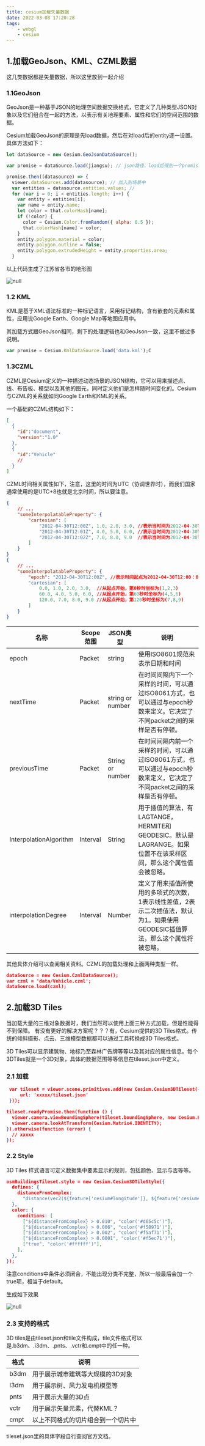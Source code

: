```yaml
---
title: cesium加载矢量数据
date: 2022-03-08 17:20:28
tags:
    - webgl
    - cesium
---
```


## 1.加载GeoJson、KML、CZML数据

这几类数据都是矢量数据，所以这里放到一起介绍

### 1.1GeoJson

GeoJson是一种基于JSON的地理空间数据交换格式，它定义了几种类型JSON对象以及它们组合在一起的方法，以表示有关地理要素、属性和它们的空间范围的数据。

Cesium加载GeoJson的原理是先load数据，然后在对load后的entity逐一设置。具体方法如下：

```javascript
let dataSource = new Cesium.GeoJsonDataSource();

var promise = dataSource.load(jiangsu); // json路径，load后得到一个promise对象

promise.then((datasource) => {
  viewer.dataSources.add(datasource); // 加入到场景中
  var entities = datasource.entities.values; // 
  for (var i = 0; i < entities.length; i++) {
    var entity = entities[i];
    var name = entity.name;
    let color = that.colorHash[name];
    if (!color) {
      color = Cesium.Color.fromRandom({ alpha: 0.5 });
      that.colorHash[name] = color;
    }
    entity.polygon.material = color;
    entity.polygon.outline = false;
    entity.polygon.extrudedHeight = entity.properties.area;
  }
```

以上代码生成了江苏省各市的地形图

![null](https://s2.loli.net/2024/01/08/ThFqoA6jfSVdmsr.png)

### 1.2 KML

KML是基于XML语法标准的一种标记语言，采用标记结构，含有嵌套的元素和属性，应用说Google Earth、Google Map等地图应用中。

其加载方式跟GeoJson相同，剩下的处理逻辑也和GeoJson一致，这里不做过多说明。

```javascript
var promise = Cesium.KmlDataSource.load('data.kml');C
```

### 1.3CZML

CZML是Cesium定义的一种描述动态场景的JSON结构，它可以用来描述点、线、布告板、模型以及其他的图元，同时定义他们是怎样随时间变化的。Cesium与CZML的关系就如同Google Earth和KML的关系。

一个基础的CZML结构如下：

```json
[
  {
    "id":"document",
    "version":"1.0"
  },
  {
    "id":"Vehicle"
    //
  }
]
```

CZML时间相关属性如下，注意，这里的时间为UTC（协调世界时），而我们国家通常使用的是UTC+8也就是北京时间，所以要注意。

```json
{
    // ...  
    "someInterpolatableProperty": {  
        "cartesian": [  
            "2012-04-30T12:00Z", 1.0, 2.0, 3.0, //表示当时间为2012-04-30T12:00Z，坐标为(1,2,3)
            "2012-04-30T12:01Z", 4.0, 5.0, 6.0, //表示当时间为2012-04-30T12:01Z，坐标为(4,5,6)
            "2012-04-30T12:02Z", 7.0, 8.0, 9.0  //表示当时间为2012-04-30T12:02Z，坐标为(7,8,9)
        ]  
    }  
}
{  
    // ...  
    "someInterpolatableProperty": {  
        "epoch": "2012-04-30T12:00Z", //表示时间起点为2012-04-30T12:00：00 
        "cartesian": [  
            0.0, 1.0, 2.0, 3.0,  //从起点开始，第0秒时坐标为(1,2,3)
            60.0, 4.0, 5.0, 6.0, //从起点开始，第60秒时坐标为(4,5,6) 
            120.0, 7.0, 8.0, 9.0 //从起点开始，第120秒时坐标为(7,8,9) 
        ]  
    }  
}
```

| 名称                   | Scope 范围 | JSON类型         | 说明                                                         |
| ---------------------- | ---------- | ---------------- | ------------------------------------------------------------ |
| epoch                  | Packet     | string           | 使用ISO8601规范来表示日期和时间                              |
| nextTime               | Packet     | string or number | 在时间间隔内下一个采样的时间，可以通过ISO8061方式，也可以通过与epoch秒数来定义。它决定了不同packet之间的采样是否有停顿。 |
| previousTime           | Packet     | String or number | 在时间间隔内前一个采样的时间，可以通过ISO8061方式，也可以通过与epoch秒数来定义，它决定了不同packet之间的采样是否有停顿。 |
| InterpolationAlgorithm | Interval   | String           | 用于插值的算法，有LAGTANGE，HERMITE和GEODESIC。默认是LAGRANGE。如果位置不在该采样区间，那么这个属性值会被忽略。 |
| interpolationDegree    | Interval   | Number           | 定义了用来插值所使用的多项式的次数，1表示线性差值，2表示二次插值法，默认为1。如果使用GEODESIC插值算法，那么这个属性将被忽略。 |

其他具体介绍可以查阅相关资料。CZML的加载处理和上面两种类型一样。

```json
dataSource = new Cesium.CzmlDataSource();
var czml = 'data/Vehicle.czml';
dataSource.load(czml);
```

## 2.加载3D Tiles

当加载大量的三维对象数据时，我们当然可以使用上面三种方式加载，但是性能得不到保障。
有没有更好的解决方案呢？？？有，Cesium提供的3D Tiles格式。传统的倾斜摄影、点云、三维模型数据都可以通过工具转换成3D Tiles格式。

3D Tiles可以显示建筑物、地标乃至森林广告牌等等以及其对应的属性信息。每个3DTiles就是一个3D对象，具体的数据范围等等信息在tileset.json中定义。

### 2.1 加载

```json
 var tileset = viewer.scene.primitives.add(new Cesium.Cesium3DTileset({
     url: 'xxxxx/tileset.json'
 }));

tileset.readyPromise.then(function () {
  viewer.camera.viewBoundingSphere(tileset.boundingSphere, new Cesium.HeadingPitchRange(0, -0.5, 0));
  viewer.camera.lookAtTransform(Cesium.Matrix4.IDENTITY);
}).otherwise(function (error) {
  // xxxxx
});
```

### 2.2 Style

3D Tiles 样式语言可定义数据集中要素显示的规则，包括颜色、显示与否等等。

```json
osmBuildingsTileset.style = new Cesium.Cesium3DTileStyle({
  defines: {
    distanceFromComplex:
      "distance(vec2(${feature['cesium#longitude']}, ${feature['cesium#latitude']}), vec2(144.96007, -37.82249))",
  },
  color: {
    conditions: [
      ["${distanceFromComplex} > 0.010", "color('#d65c5c')"],
      ["${distanceFromComplex} > 0.006", "color('#f58971')"],
      ["${distanceFromComplex} > 0.002", "color('#f5af71')"],
      ["${distanceFromComplex} > 0.0001", "color('#f5ec71')"],
      ["true", "color('#ffffff')"],
    ],
  },
});
```

注意conditions中条件必须闭合，不能出现分类不完整，所以一般最后会加一个true项，相当于default。

生成如下效果

![null](https://s2.loli.net/2024/01/08/5Nr4yYbtiHRd6Jk.png)

### 2.3 支持的格式

3D tiles是由tileset.json和tile文件构成，tile文件格式可以是.b3dm、.i3dm、.pnts、.vctr和.cmpt中的任一种。

| **格式** | **说明**                           |
| -------- | ---------------------------------- |
| b3dm     | 用于展示城市建筑等大规模的3D对象   |
| l3dm     | 用于展示树、风力发电机模型等       |
| pnts     | 用于展示大量的3D点                 |
| vctr     | 用于展示矢量元素，代替KML？        |
| cmpt     | 以上不同格式的切片组合到一个切片中 |

tileset.json里的具体字段自行查阅官方文档。
